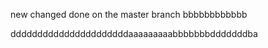 new changed done on the master branch
bbbbbbbbbbbb

ddddddddddddddddddddddaaaaaaaaabbbbbbbdddddddba
